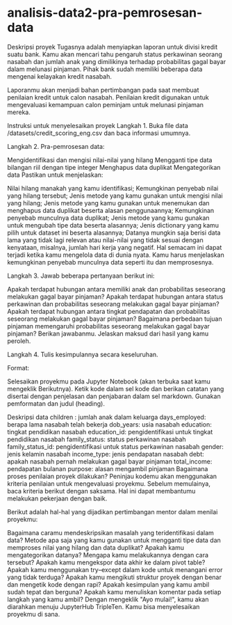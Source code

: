 # analisis-data2-pra-pemrosesan-data

Deskripsi proyek
Tugasnya adalah menyiapkan laporan untuk divisi kredit suatu bank. Kamu akan mencari tahu pengaruh status perkawinan seorang nasabah dan jumlah anak yang dimilikinya terhadap probabilitas gagal bayar dalam melunasi pinjaman. Pihak bank sudah memiliki beberapa data mengenai kelayakan kredit nasabah.

Laporanmu akan menjadi bahan pertimbangan pada saat membuat penilaian kredit untuk calon nasabah. Penilaian kredit digunakan untuk mengevaluasi kemampuan calon peminjam untuk melunasi pinjaman mereka.

Instruksi untuk menyelesaikan proyek
Langkah 1. Buka file data /datasets/credit_scoring_eng.csv dan baca informasi umumnya.

Langkah 2. Pra-pemrosesan data:

Mengidentifikasi dan mengisi nilai-nilai yang hilang
Mengganti tipe data bilangan riil dengan tipe integer
Menghapus data duplikat
Mengategorikan data
Pastikan untuk menjelaskan:

Nilai hilang manakah yang kamu identifikasi;
Kemungkinan penyebab nilai yang hilang tersebut;
Jenis metode yang kamu gunakan untuk mengisi nilai yang hilang;
Jenis metode yang kamu gunakan untuk menemukan dan menghapus data duplikat beserta alasan penggunaannya;
Kemungkinan penyebab munculnya data duplikat;
Jenis metode yang kamu gunakan untuk mengubah tipe data beserta alasannya;
Jenis dictionary yang kamu pilih untuk dataset ini beserta alasannya;
Datanya mungkin saja berisi data lama yang tidak lagi relevan atau nilai-nilai yang tidak sesuai dengan kenyataan, misalnya, jumlah hari kerja yang negatif. Hal semacam ini dapat terjadi ketika kamu mengelola data di dunia nyata. Kamu harus menjelaskan kemungkinan penyebab munculnya data seperti itu dan memprosesnya.

Langkah 3. Jawab beberapa pertanyaan berikut ini:

Apakah terdapat hubungan antara memiliki anak dan probabilitas seseorang melakukan gagal bayar pinjaman?
Apakah terdapat hubungan antara status perkawinan dan probabilitas seseorang melakukan gagal bayar pinjaman?
Apakah terdapat hubungan antara tingkat pendapatan dan probabilitas seseorang melakukan gagal bayar pinjaman?
Bagaimana perbedaan tujuan pinjaman memengaruhi probabilitas seseorang melakukan gagal bayar pinjaman?
Berikan jawabanmu. Jelaskan maksud dari hasil yang kamu peroleh.

Langkah 4. Tulis kesimpulannya secara keseluruhan.

Format: 

Selesaikan proyekmu pada Jupyter Notebook (akan terbuka saat kamu mengeklik Berikutnya). Ketik kode dalam sel kode dan berikan catatan yang disertai dengan penjelasan dan penjabaran dalam sel markdown. Gunakan pemformatan dan judul (heading).

Deskripsi data
children : jumlah anak dalam keluarga
days_employed: berapa lama nasabah telah bekerja
dob_years: usia nasabah
education: tingkat pendidikan nasabah
education_id: pengidentifikasi untuk tingkat pendidikan nasabah
family_status: status perkawinan nasabah
family_status_id: pengidentifikasi untuk status perkawinan nasabah
gender: jenis kelamin nasabah
income_type: jenis pendapatan nasabah
debt: apakah nasabah pernah melakukan gagal bayar pinjaman
total_income: pendapatan bulanan
purpose: alasan mengambil pinjaman
Bagaimana proses penilaian proyek dilakukan?
Peninjau kodemu akan menggunakan kriteria penilaian untuk mengevaluasi proyekmu. Sebelum memulainya, baca kriteria berikut dengan saksama. Hal ini dapat membantumu melakukan pekerjaan dengan baik.

Berikut adalah hal-hal yang dijadikan pertimbangan mentor dalam menilai proyekmu:

Bagaimana caramu mendeskripsikan masalah yang teridentifikasi dalam data?
Metode apa saja yang kamu gunakan untuk mengganti tipe data dan memproses nilai yang hilang dan data duplikat?
Apakah kamu mengategorikan datanya?
Mengapa kamu melakukannya dengan cara tersebut?
Apakah kamu mengekspor data akhir ke dalam pivot table?
Apakah kamu menggunakan try–except dalam kode untuk menangani error yang tidak terduga?
Apakah kamu mengikuti struktur proyek dengan benar dan mengetik kode dengan rapi?
Apakah kesimpulan yang kamu ambil sudah tepat dan berguna?
Apakah kamu menuliskan komentar pada setiap langkah yang kamu ambil?
Dengan mengeklik "Ayo mulai!", kamu akan diarahkan menuju JupyterHub TripleTen. Kamu bisa menyelesaikan proyekmu di sana.

